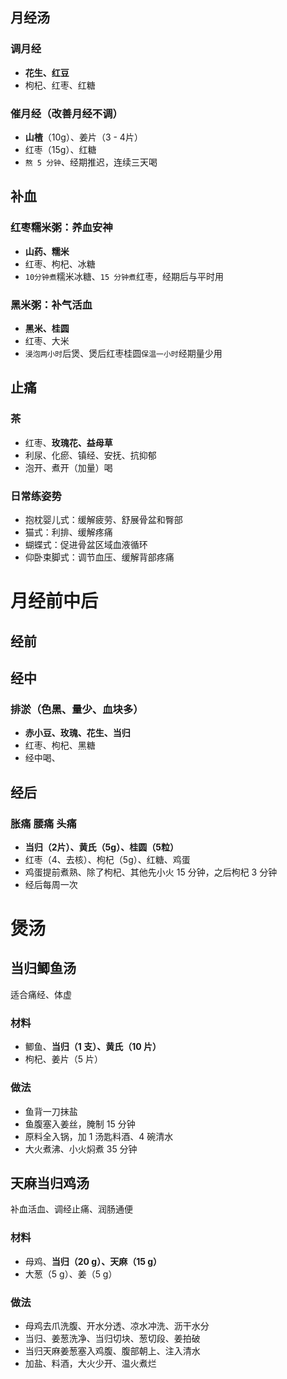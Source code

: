 ##  月经汤

### 调月经

- **花生、红豆**
- 枸杞、红枣、红糖

### 催月经（改善月经不调）

- **山楂**（10g）、姜片（3 - 4片）
- 红枣（15g）、红糖
- `熬 5 分钟`、经期推迟，连续三天喝

## 补血

### 红枣糯米粥：养血安神

- **山药、糯米**
- 红枣、枸杞、冰糖
- `10分钟煮`糯米冰糖、`15 分钟煮`红枣，经期后与平时用

### 黑米粥：补气活血

- **黑米、桂圆**
- 红枣、大米
- `浸泡两小时`后煲、煲后红枣桂圆`保温一小时`经期量少用

## 止痛

### 茶

- 红枣、**玫瑰花、益母草**
- 利尿、化瘀、镇经、安抚、抗抑郁
- 泡开、煮开（加量）喝

### 日常练姿势

- 抱枕婴儿式：缓解疲劳、舒展骨盆和臀部
- 猫式：利排、缓解疼痛
- 蝴蝶式：促进骨盆区域血液循环
- 仰卧束脚式：调节血压、缓解背部疼痛

# 月经前中后

## 经前



## 经中

### 排淤（色黑、量少、血块多）

- **赤小豆、玫瑰、花生、当归**
- 红枣、枸杞、黑糖
- 经中喝、

## 经后

### 胀痛 腰痛 头痛

- **当归（2片）、黄氏（5g）、桂圆（5粒）**
- 红枣（4、去核）、枸杞（5g）、红糖、鸡蛋
- 鸡蛋提前煮熟、除了枸杞、其他先小火 15 分钟，之后枸杞 3 分钟
- 经后每周一次

# 煲汤

## 当归鲫鱼汤

适合痛经、体虚

### 材料

- 鲫鱼、**当归（1 支）、黄氏（10 片）**
- 枸杞、姜片（5 片）

### 做法

- 鱼背一刀抹盐
- 鱼腹塞入姜丝，腌制 15 分钟
- 原料全入锅，加 1 汤匙料酒、4 碗清水
- 大火煮沸、小火焖煮 35 分钟

## 天麻当归鸡汤

补血活血、调经止痛、润肠通便

### 材料

- 母鸡、**当归（20 g）、天麻（15 g）**
- 大葱（5 g）、姜（5 g）

### 做法

- 母鸡去爪洗腹、开水分透、凉水冲洗、沥干水分
- 当归、姜葱洗净、当归切块、葱切段、姜拍破
- 当归天麻姜葱塞入鸡腹、腹部朝上、注入清水
- 加盐、料酒，大火少开、温火煮烂